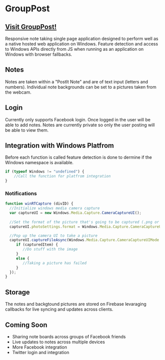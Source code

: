 # GroupPost
## [Visit GroupPost!](https://grouppost.azurewebsites.net)

Responsive note taking single page application designed to perform well as a native hosted web application on Windows. Feature detection and access to Windows APIs directly from JS when running as an application on Windows with browser fallbacks. 

## Notes

Notes are taken within a "PostIt Note" and are of text input (letters and numbers). Individual note backgrounds can be set to a pictures taken from the webcam.

## Login

Currently only supports Facebook login. Once logged in the user will be able to add notes. Notes are currently private so only the user posting will be able to view them.

## Integration with Windows Platfrom

Before each function is called feature detection is done to dermine if the Windows namespace is available.

```javascript
if (typeof Windows != "undefined") {
	//Call the function for platfrom integration
}
```

### Notifications

```javascript
function winRTCapture (divID) {
  //Initialize windows media camera capture
  var captureUI = new Windows.Media.Capture.CameraCaptureUI();
  
  //Set the format of the picture that's going to be captured (.png or .jpg)
  captureUI.photoSettings.format = Windows.Media.Capture.CameraCaptureUIPhotoFormat.png;

  //Pop up the camera UI to take a picture
  captureUI.captureFileAsync(Windows.Media.Capture.CameraCaptureUIMode.photo).then(function (capturedItem) {
     if (capturedItem) {
        //Do stuff with the image
     }
     else {
        //Taking a picture has failed
     }
  });
}
```

## Storage

The notes and backgtound pictures are stored on Firebase levaraging callbacks for live syncing and updates across clients. 

## Coming Soon

- Sharing note boards across groups of Facebook friends
- Live updates to notes across multiple devices
- More Facebook integration
- Twitter login and integration
